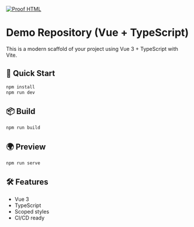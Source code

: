 [![Proof HTML](https://github.com/Web4application/github-pages/actions/workflows/proof-html.yml/badge.svg)](https://github.com/Web4application/github-pages/actions/workflows/proof-html.yml)

# Demo Repository (Vue + TypeScript)

This is a modern scaffold of your project using Vue 3 + TypeScript with Vite.

## 🚀 Quick Start
```bash
npm install
npm run dev
```

## 📦 Build
```bash
npm run build
```

## 🌍 Preview
```bash
npm run serve
```

## 🛠 Features
- Vue 3
- TypeScript
- Scoped styles
- CI/CD ready
